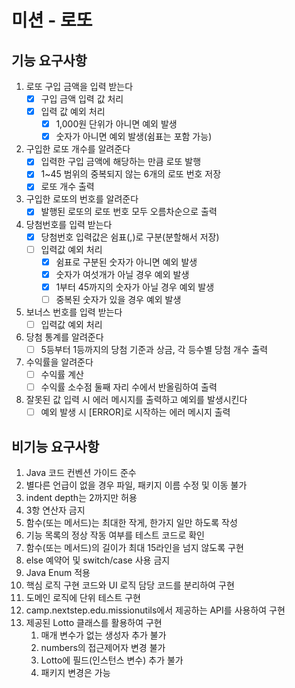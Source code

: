 # 미션 - 로또

## 기능 요구사항
1. 로또 구입 금액을 입력 받는다
    - [x] 구입 금액 입력 값 처리
    - [x] 입력 값 예외 처리
      - [x] 1,000원 단위가 아니면 예외 발생
      - [x] 숫자가 아니면 예외 발생(쉼표는 포함 가능)
2. 구입한 로또 개수를 알려준다
    - [x] 입력한 구입 금액에 해당하는 만큼 로또 발행
    - [x] 1~45 범위의 중복되지 않는 6개의 로또 번호 저장
    - [x] 로또 개수 출력
3. 구입한 로또의 번호를 알려준다
    - [x] 발행된 로또의 로또 번호 모두 오름차순으로 출력
4. 당첨번호를 입력 받는다
    - [x] 당첨번호 입력값은 쉼표(,)로 구분(분할해서 저장)
    - [ ] 입력값 예외 처리
      - [x] 쉼표로 구분된 숫자가 아니면 예외 발생
      - [x] 숫자가 여섯개가 아닐 경우 예외 발생
      - [x] 1부터 45까지의 숫자가 아닐 경우 예외 발생
      - [ ] 중복된 숫자가 있을 경우 예외 발생
5. 보너스 번호를 입력 받는다
    - [ ] 입력값 예외 처리
6. 당첨 통계를 알려준다
    - [ ] 5등부터 1등까지의 당첨 기준과 상금, 각 등수별 당첨 개수 출력
7. 수익률을 알려준다
    - [ ] 수익률 계산
    - [ ] 수익률 소수점 둘째 자리 수에서 반올림하여 출력
8. 잘못된 값 입력 시 에러 메시지를 출력하고 예외를 발생시킨다
    - [ ] 예외 발생 시 [ERROR]로 시작하는 에러 메시지 출력

## 비기능 요구사항
1. Java 코드 컨벤션 가이드 준수
2. 별다른 언급이 없을 경우 파일, 패키지 이름 수정 및 이동 불가
3. indent depth는 2까지만 허용
4. 3항 연산자 금지
5. 함수(또는 메서드)는 최대한 작게, 한가지 일만 하도록 작성
6. 기능 목록의 정상 작동 여부를 테스트 코드로 확인
7. 함수(또는 메서드)의 길이가 최대 15라인을 넘지 않도록 구현
8. else 예약어 및 switch/case 사용 금지
9. Java Enum 적용
10. 핵심 로직 구현 코드와 UI 로직 담당 코드를 분리하여 구현
11. 도메인 로직에 단위 테스트 구현
12. camp.nextstep.edu.missionutils에서 제공하는 API를 사용하여 구현
13. 제공된 Lotto 클래스를 활용하여 구현
    1. 매개 변수가 없는 생성자 추가 불가
    2. numbers의 접근제어자 변경 불가
    3. Lotto에 필드(인스턴스 변수) 추가 불가
    4. 패키지 변경은 가능